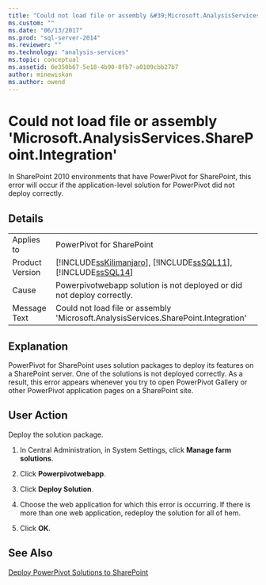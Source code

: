 ```yaml
---
title: "Could not load file or assembly &#39;Microsoft.AnalysisServices.SharePoint.Integration&#39; | Microsoft Docs"
ms.custom: ""
ms.date: "06/13/2017"
ms.prod: "sql-server-2014"
ms.reviewer: ""
ms.technology: "analysis-services"
ms.topic: conceptual
ms.assetid: 6e350b67-5e18-4b90-8fb7-a0109cbb27b7
author: minewiskan
ms.author: owend
---
```

# Could not load file or assembly &#39;Microsoft.AnalysisServices.SharePoint.Integration&#39;
  In SharePoint 2010 environments that have PowerPivot for SharePoint, this error will occur if the application-level solution for PowerPivot did not deploy correctly.  
  
## Details  
  
|||  
|-|-|  
|Applies to|PowerPivot for SharePoint|  
|Product Version|[!INCLUDE[ssKilimanjaro](../../includes/sskilimanjaro-md.md)], [!INCLUDE[ssSQL11](../../includes/sssql11-md.md)], [!INCLUDE[ssSQL14](../../includes/sssql14-md.md)]|  
|Cause|Powerpivotwebapp solution is not deployed or did not deploy correctly.|  
|Message Text|Could not load file or assembly 'Microsoft.AnalysisServices.SharePoint.Integration'|  
  
## Explanation  
 PowerPivot for SharePoint uses solution packages to deploy its features on a SharePoint server. One of the solutions is not deployed correctly. As a result, this error appears whenever you try to open PowerPivot Gallery or other PowerPivot application pages on a SharePoint site.  
  
## User Action  
 Deploy the solution package.  
  
1.  In Central Administration, in System Settings, click **Manage farm solutions**.  
  
2.  Click **Powerpivotwebapp**.  
  
3.  Click **Deploy Solution**.  
  
4.  Choose the web application for which this error is occurring. If there is more than one web application, redeploy the solution for all of hem.  
  
5.  Click **OK**.  
  
## See Also  
 [Deploy PowerPivot Solutions to SharePoint](deploy-power-pivot-solutions-to-sharepoint.md)  
  
  
